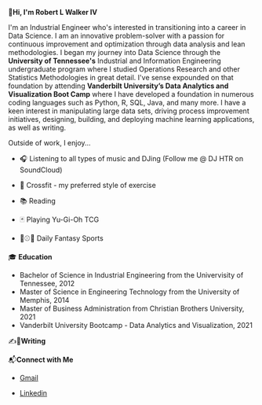 **👋Hi, I'm Robert L Walker IV**

I'm an Industrial Engineer who's interested in transitioning into a career in Data Science. I am an innovative problem-solver with a passion for continuous improvement and optimization through data analysis and lean methodologies. I began my journey into Data Science through the **University of Tennessee's** Industrial and Information Engineering undergraduate program where I studied Operations Research and other Statistics Methodologies in great detail. I've sense expounded on that foundation by attending **Vanderbilt University’s Data Analytics and Visualization Boot Camp** where I have developed a foundation in numerous coding languages such as Python, R, SQL, Java, and many more. I have a keen interest in manipulating large data sets, driving process improvement initiatives, designing, building, and deploying machine learning applications, as well as writing.

Outside of work, I enjoy...

* 🎧 Listening to all types of music and DJing (Follow me @ DJ HTR on SoundCloud)

* 🤸 Crossfit - my preferred style of exercise

* 📚 Reading

* 🃏 Playing Yu-Gi-Oh TCG 

* 🏀⚾🏈 Daily Fantasy Sports

🎓 **Education**

  * Bachelor of Science in Industrial Engineering from the Univervisity of Tennessee, 2012
  * Master of Science in Engineering Technology from the University of Memphis, 2014
  * Master of Business Administration from Christian Brothers University, 2021
  * Vanderbilt University Bootcamp - Data Analytics and Visualization, 2021

✍️📝**Writing**

📬**Connect with Me**

* <a href="rwalke18@gmail.com">Gmail</a>

* <a href="https://www.linkedin.com/in/rlwiv/">Linkedin</a>

<!---
robertwalkeriv/robertwalkeriv is a ✨ special ✨ repository because its `README.md` (this file) appears on your GitHub profile.
You can click the Preview link to take a look at your changes.
--->
